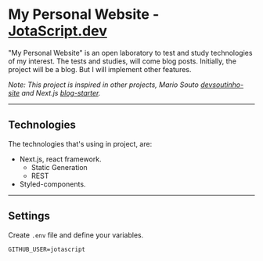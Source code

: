 # My Personal Website - [JotaScript.dev](https://jotascript.dev)

"My Personal Website" is an open laboratory to test and study technologies of my interest. The tests and studies, will come blog posts.
Initially, the project will be a blog. But I will implement other features.

*Note: This project is inspired in other projects, Mario Souto [devsoutinho-site](https://github.com/omariosouto/devsoutinho-site) and Next.js [blog-starter](https://github.com/vercel/next.js/tree/canary/examples/blog-starter).*

---

## Technologies

The technologies that's using in project, are:

- Next.js, react framework.
    - Static Generation
    - REST
- Styled-components.

---

## Settings

Create `.env` file and define your variables.
```
GITHUB_USER=jotascript
```
